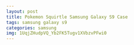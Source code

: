 ```yaml
---
layout: post
title: Pokemon Squirtle Samsung Galaxy S9 Case
tags: samsung galaxy s9
categories: samsung
img: 1UqjZHudpVQ_Yb2FK5Tugv1XVbzvPFwi0
---
```

